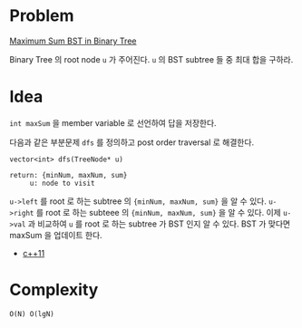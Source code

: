 # Problem

[Maximum Sum BST in Binary Tree](https://leetcode.com/problems/maximum-sum-bst-in-binary-tree/)

Binary Tree 의 root node `u` 가 주어진다.  `u` 의 BST subtree 들 중
최대 합을 구하라.

# Idea

`int maxSum` 을 member variable 로 선언하여 답을 저장한다.

다음과 같은 부분문제 `dfs` 를 정의하고 post order traversal 로
해결한다. 

```
vector<int> dfs(TreeNode* u)

return: {minNum, maxNum, sum}
     u: node to visit
```

`u->left` 를 root 로 하는 subtree 의 `{minNum, maxNum, sum}` 을 알 수
있다.  `u->right` 를 root 로 하는 subteee 의 `{minNum, maxNum, sum}`
을 알 수 있다.  이제 `u->val` 과 비교하여 `u` 를 root 로 하는 subtree
가 BST 인지 알 수 있다. BST 가 맞다면 maxSum 을 업데이트 한다.

* [c++11](a.cpp)

# Complexity

```
O(N) O(lgN)
```
